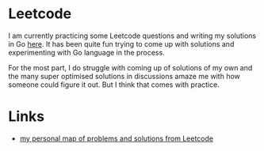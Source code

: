 # Leetcode

I am currently practicing some Leetcode questions and writing my solutions in Go [here](https://github.com/nikitavoloboev/go-leetcode). It has been quite fun trying to come up with solutions and experimenting with Go language in the process.

For the most part, I do struggle with coming up of solutions of my own and the many super optimised solutions in discussions amaze me with how someone could figure it out. But I think that comes with practice.

# Links

- [my personal map of problems and solutions from Leetcode](https://my.mindnode.com/aTqUvcetVov9GNGswXAvyQTxEUx3yBY43KAwpYHv)


